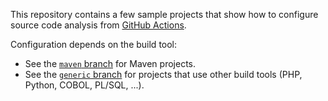 This repository contains a few sample projects that show how to configure source code analysis from [GitHub Actions](https://developer.github.com/actions/).

Configuration depends on the build tool:

* See the [`maven` branch](https://github.com/sonarsource/sonarcloud-github-actions-samples/tree/maven) for Maven projects.
* See the [`generic` branch](https://github.com/simonbrandhof/sonarcloud-github-actions-samples/tree/generic) for projects that use other build tools (PHP, Python, COBOL, PL/SQL, ...). 
